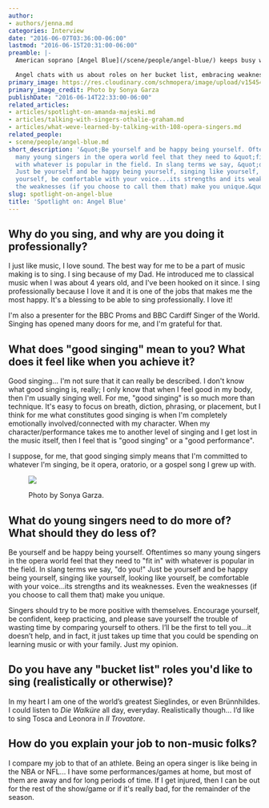 ```yaml
---
author:
- authors/jenna.md
categories: Interview
date: "2016-06-07T03:36:00-06:00"
lastmod: "2016-06-15T20:31:00-06:00"
preamble: |-
  American soprano [Angel Blue](/scene/people/angel-blue/) keeps busy with coveted soprano roles like Violetta, Musetta, and Manon, and as a 2015 Opera Awards nominee, a presenter for the BBC Cardiff Singer of the Year Competition, and a former beauty queen, her career is refreshingly versatile. Her singing schedule has her on the stages of La Scala and the Royal Opera House, and this summer she'll sing with the [Metropolitan Opera's Summer Concert Series](https://www.metopera.org/user-information/summer-recital-series/), and with the Los Angeles Philharmonic at the Hollywood Bowl.

  Angel chats with us about roles on her bucket list, embracing weaknesses, and the opera-singer-as-athlete.
primary_image: https://res.cloudinary.com/schmopera/image/upload/v1545409169/media/webhook-uploads/1465292047928/2016-06-07---Angel-Blue-Sonya_Garza.jpg.jpg
primary_image_credit: Photo by Sonya Garza
publishDate: "2016-06-14T22:33:00-06:00"
related_articles:
- articles/spotlight-on-amanda-majeski.md
- articles/talking-with-singers-othalie-graham.md
- articles/what-weve-learned-by-talking-with-108-opera-singers.md
related_people:
- scene/people/angel-blue.md
short_description: '&quot;Be yourself and be happy being yourself. Often times so
  many young singers in the opera world feel that they need to &quot;fit in&quot;
  with whatever is popular in the field. In slang terms we say, &quot;do you!&quot;
  Just be yourself and be happy being yourself, singing like yourself, looking like
  yourself, be comfortable with your voice...its strengths and its weaknesses. Even
  the weaknesses (if you choose to call them that) make you unique.&quot;'
slug: spotlight-on-angel-blue
title: 'Spotlight on: Angel Blue'
---
```


## Why do you sing, and why are you doing it professionally?

I just like music, I love sound. The best way for me to be a part of music making is to sing. I sing because of my Dad. He introduced me to classical music when I was about 4 years old, and I've been hooked on it since. I sing professionally because I love it and it is one of the jobs that makes me the most happy. It's a blessing to be able to sing professionally. I love it!

I'm also a presenter for the BBC Proms and BBC Cardiff Singer of the World. Singing has opened many doors for me, and I'm grateful for that.

## What does "good singing" mean to you? What does it feel like when you achieve it?

Good singing... I'm not sure that it can really be described. I don't know what good singing is, really; I only know that when I feel good in my body, then I'm usually singing well. For me, "good singing" is so much more than technique. It's easy to focus on breath, diction, phrasing, or placement, but I think for me what constitutes good singing is when I'm completely emotionally involved/connected with my character. When my character/performance takes me to another level of singing and I get lost in the music itself, then I feel that is "good singing" or a "good performance". 

I suppose, for me, that good singing simply means that I'm committed to whatever I'm singing, be it opera, oratorio, or a gospel song I grew up with.

<figure data-type="image">

![](https://res.cloudinary.com/schmopera/image/upload/v1545409169/media/webhook-uploads/1465826365314/2016-06-13---Angel-Blue---Credit-Sonya-Garza.jpg.jpg)
<figcaption>Photo by Sonya Garza.</figcaption>
</figure>

## What do young singers need to do more of? What should they do less of?

Be yourself and be happy being yourself. Oftentimes so many young singers in the opera world feel that they need to "fit in" with whatever is popular in the field. In slang terms we say, "do you!" Just be yourself and be happy being yourself, singing like yourself, looking like yourself, be comfortable with your voice...its strengths and its weaknesses. Even the weaknesses (if you choose to call them that) make you unique.

Singers should try to be more positive with themselves. Encourage yourself, be confident, keep practicing, and please save yourself the trouble of wasting time by comparing yourself to others. I’ll be the first to tell you...it doesn’t help, and in fact, it just takes up time that you could be spending on learning music or with your family. Just my opinion.

## Do you have any "bucket list" roles you'd like to sing (realistically or otherwise)?

In my heart I am one of the world’s greatest Sieglindes, or even Brünnhildes. I could listen to *Die Walküre* all day, everyday. Realistically though... I’d like to sing Tosca and Leonora in *Il Trovatore*.

## How do you explain your job to non-music folks?

I compare my job to that of an athlete. Being an opera singer is like being in the NBA or NFL... I have some performances/games at home, but most of them are away and for long periods of time. If I get injured, then I can be out for the rest of the show/game or if it's really bad, for the remainder of the season.
